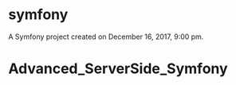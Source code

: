 symfony
=======

A Symfony project created on December 16, 2017, 9:00 pm.
# Advanced_ServerSide_Symfony
